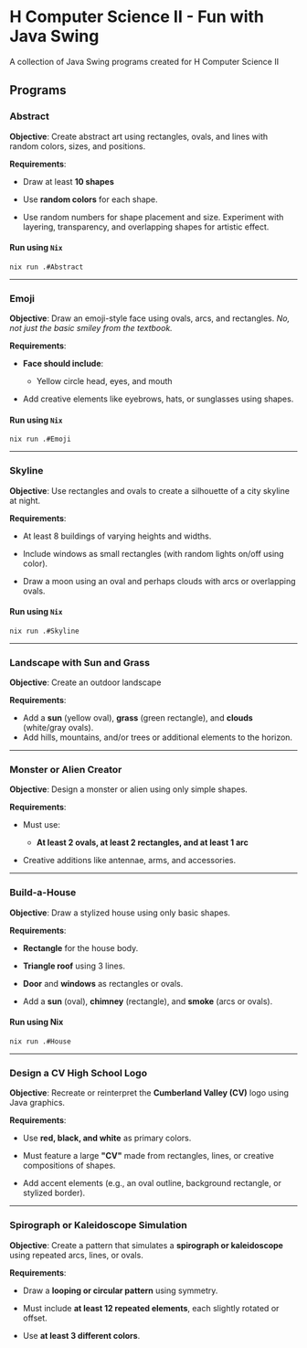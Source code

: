 # H Computer Science II - Fun with Java Swing

A collection of Java Swing programs created for H Computer Science II

## Programs

### Abstract

**Objective**: Create abstract art using rectangles, ovals, and lines with random colors, sizes, and positions.

**Requirements**:

- Draw at least **10 shapes**

- Use **random colors** for each shape.

- Use random numbers for shape placement and size. Experiment with layering, transparency, and overlapping shapes for artistic effect.

#### Run using `Nix`

`nix run .#Abstract`

---

### Emoji

**Objective**: Draw an emoji-style face using ovals, arcs, and rectangles.
_No, not just the basic smiley from the textbook._

**Requirements**:

- **Face should include**:

  - Yellow circle head, eyes, and mouth

- Add creative elements like eyebrows, hats, or sunglasses using shapes.

#### Run using `Nix`

`nix run .#Emoji`

---

### Skyline

**Objective**: Use rectangles and ovals to create a silhouette of a city skyline at night.

**Requirements**:

- At least 8 buildings of varying heights and widths.

- Include windows as small rectangles (with random lights on/off using color).

- Draw a moon using an oval and perhaps clouds with arcs or overlapping ovals.

#### Run using `Nix`

`nix run .#Skyline`

---

### Landscape with Sun and Grass

**Objective**: Create an outdoor landscape

**Requirements**:

- Add a **sun** (yellow oval), **grass** (green rectangle), and **clouds** (white/gray ovals).
- Add hills, mountains, and/or trees or additional elements to the horizon.

---

### **Monster or Alien Creator**

**Objective**: Design a monster or alien using only simple shapes.

**Requirements**:

- Must use:

  - **At least 2 ovals, at least 2 rectangles, and at least 1 arc**

- Creative additions like antennae, arms, and accessories.

---

### **Build-a-House**

**Objective**: Draw a stylized house using only basic shapes.

**Requirements**:

- **Rectangle** for the house body.

- **Triangle roof** using 3 lines.

- **Door** and **windows** as rectangles or ovals.

- Add a **sun** (oval), **chimney** (rectangle), and **smoke** (arcs or ovals).

#### Run using Nix

```
nix run .#House
```

---

### **Design a CV High School Logo**

**Objective**: Recreate or reinterpret the **Cumberland Valley (CV)** logo using Java graphics.

**Requirements**:

- Use **red, black, and white** as primary colors.

- Must feature a large **"CV"** made from rectangles, lines, or creative compositions of shapes.

- Add accent elements (e.g., an oval outline, background rectangle, or stylized border).

---

### **Spirograph or Kaleidoscope Simulation**

**Objective**: Create a pattern that simulates a **spirograph or kaleidoscope** using repeated arcs, lines, or ovals.

**Requirements**:

- Draw a **looping or circular pattern** using symmetry.

- Must include **at least 12 repeated elements**, each slightly rotated or offset.

- Use **at least 3 different colors**.
